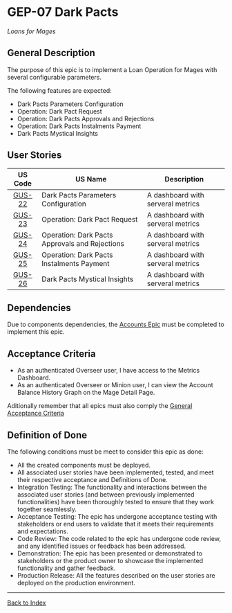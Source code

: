 # GEP-07 Dark Pacts
_Loans for Mages_

## General Description

The purpose of this epic is to implement a Loan Operation for Mages with several configurable parameters.

The following features are expected:
* Dark Pacts Parameters Configuration
* Operation: Dark Pact Request
* Operation: Dark Pacts Approvals and Rejections
* Operation: Dark Pacts Instalments Payment
* Dark Pacts Mystical Insights

## User Stories
|US Code|US Name|Description|
|:--:|--|--|
|[GUS-22](GUS-22-Dark-Pact-Parameters.md)|Dark Pacts Parameters Configuration|A dashboard with serveral metrics|
|[GUS-23](GUS-23-Dark-Pact-Request.md)|Operation: Dark Pact Request|A dashboard with serveral metrics|
|[GUS-24](GUS-24-Dark-Pact-Approval-Rejection.md)|Operation: Dark Pacts Approvals and Rejections|A dashboard with serveral metrics|
|[GUS-25](GUS-25-Dark-Pact-Instalment-Payment.md)|Operation: Dark Pacts Instalments Payment|A dashboard with serveral metrics|
|[GUS-26](GUS-26-Dark-Pact-Mystical-Insights.md)|Dark Pacts Mystical Insights|A dashboard with serveral metrics|

## Dependencies

Due to components dependencies, the [Accounts Epic](../GEP-04-Accounts/GEP-04-Accounts.md) must be completed to implement this epic.

## Acceptance Criteria
* As an authenticated Overseer user, I have access to the Metrics Dashboard.
* As an authenticated Overseer or Minion user, I can view the Account Balance History Graph on the Mage Detail Page.

Aditionally remember that all epics must also comply the [General Acceptance Criteria](../generalAcceptanceCriteria.md)

## Definition of Done
The following conditions must be meet to consider this epic as done:
* All the created components must be deployed.
* All associated user stories have been implemented, tested, and meet their respective acceptance and Definitions of Done.
* Integration Testing: The functionality and interactions between the associated user stories (and between previously implemented functionalities) have been thoroughly tested to ensure that they work together seamlessly.
* Acceptance Testing: The epic has undergone acceptance testing with stakeholders or end users to validate that it meets their requirements and expectations.
* Code Review: The code related to the epic has undergone code review, and any identified issues or feedback has been addressed.
* Demonstration: The epic has been presented or demonstrated to stakeholders or the product owner to showcase the implemented functionality and gather feedback.
* Production Release: All the features described on the user stories are deployed on the production environment.

---
[Back to Index](../../README.md)


